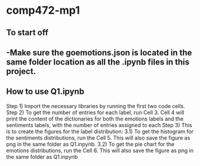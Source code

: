 # comp472-mp1
## To start off
-Make sure the goemotions.json is located in the same folder location as all the .ipynb files in this project.
-
## How to use Q1.ipynb
Step 1) Import the necessary libraries by running the first two code cells.
Step 2) To get the number of entries for each label, run Cell 3. Cell 4 will print the content of the 
        dictionaries for both the emotions labels and the sentiments labels, with the number of entries assigned to each
Step 3) This is to create the figures for the label distribution:
      3.1) To get the histogram for the sentiments distributions, run the Cell 5. This will also save the figure as png in the same folder as Q1.inpynb.
      3.2) To get the pie chart for the emotions distributions, run the Cell 6. This will also save the figure as png in the same folder as Q1.inpynb
